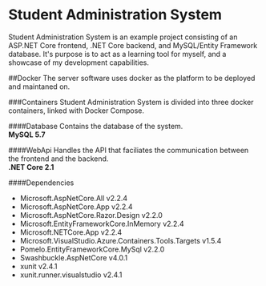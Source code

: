 # Student Administration System
Student Administration System is an example project consisting of an ASP.NET Core frontend, .NET Core backend, and MySQL/Entity Framework database. 
It's purpose is to act as a learning tool for myself, and a showcase of my development capabilities.

##Docker
The server software uses docker as the platform to be deployed and maintaned on.

###Containers
Student Administration System is divided into three docker containers, linked with Docker Compose.

####Database
Contains the database of the system.\
**MySQL 5.7**

####WebApi
Handles the API that faciliates the communication between the frontend and the backend.\
**.NET Core 2.1**

####Dependencies
- Microsoft.AspNetCore.All v2.2.4
- Microsoft.AspNetCore.App v2.2.4
- Microsoft.AspNetCore.Razor.Design v2.2.0
- Microsoft.EntityFrameworkCore.InMemory v2.2.4
- Microsoft.NETCore.App v2.2.4
- Microsoft.VisualStudio.Azure.Containers.Tools.Targets v1.5.4
- Pomelo.EntityFrameworkCore.MySql v2.2.0
- Swashbuckle.AspNetCore v4.0.1
- xunit v2.4.1
- xunit.runner.visualstudio v2.4.1
